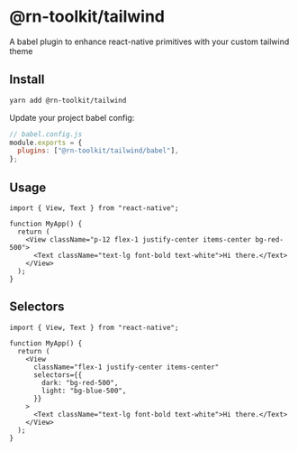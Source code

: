 # @rn-toolkit/tailwind

A babel plugin to enhance react-native primitives with your custom tailwind theme

## Install

```bash
yarn add @rn-toolkit/tailwind
```

Update your project babel config:

```js
// babel.config.js
module.exports = {
  plugins: ["@rn-toolkit/tailwind/babel"],
};
```

## Usage

```tsx
import { View, Text } from "react-native";

function MyApp() {
  return (
    <View className="p-12 flex-1 justify-center items-center bg-red-500">
      <Text className="text-lg font-bold text-white">Hi there.</Text>
    </View>
  );
}
```

## Selectors

```tsx
import { View, Text } from "react-native";

function MyApp() {
  return (
    <View
      className="flex-1 justify-center items-center"
      selectors={{
        dark: "bg-red-500",
        light: "bg-blue-500",
      }}
    >
      <Text className="text-lg font-bold text-white">Hi there.</Text>
    </View>
  );
}
```
